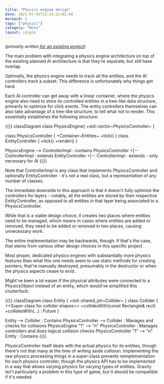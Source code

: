 ```yaml
---
title: "Physics engine design"
date: 2021-07-05T12:33:21+02:00
mermaid: 1
tags: ["physics"]
category: "Note"
layout: single
---
```


*(primarly written [for an existing project](https://github.com/LunarWatcher/Genesis))*

The main problem with integrating a physics engine architecture on top of the existing planned AI architecture is that they're separate, but still have overlap.

Optimally, the physics engine needs to track all the entities, and the AI controllers track a subset. This difference is unfortunately why things get hard.

Each AI controller can get away with a linear container, where the physics engine also need to store its controlled entities in a tree-like data structure, primarily to optimize for click events. The entity controllers themselves can also take advantage of a tree-like structure, to tell what not to render. This essentially establishes the following structure:

{{<mermaid>}}
classDiagram
class PhysicsEngine{
    +std::vector~PhysicsController~
}

class PhysicsController {
    +Container~Entities~
    +tick()
}
class EntityController {
    +tick()
    +render()
}

PhysicsEngine --&gt; ControllerImpl : contains
PhysicsController &lt;|-- ControllerImpl : extends
EntityController &lt;|-- ControllerImpl : extends - only necessary for AI
{{</mermaid>}}

Note that ControllerImpl is any class that implements PhysicsController and optionally EntityController - it's not a real class, but a representation of any number of classes.

The immediate downside to this approach is that it doesn't fully optimize the controllers for layers - notably, all the entities are stored by their respective EntityController, as opposed to all entities in that layer being associated to a PhysicsController.

While that is a viable design choice, it creates two places where entities need to be managed, which means in cases where entities are added or removed, they need to be added or removed in two places, causing unnecessary work.

The entire implementation may be backwards, though. If that's the case, that stems from various other design choices in this specific project.

Most proper, dedicated physics engines with substantially more physics features than what this one needs seem to use static methods for creating pointers, that're manually destroyed, presumably in the destructor or when the physics aspects cease to exist.

Might've been a lot easier if the physical attributes were connected to a PhysicsObject instead of an entity, which would've simplified this clusterfuck:

{{<mermaid>}}
classDiagram
class Entity {
    +std::shared_ptr~Collider~
}
class Collider {
    &lt;&lt;Super-class for collider shapes>>
    +collidesWith(const Rectangle& rect)
    +collidesWith(...) : Future 
}

Entity --> Collider : Contains
PhysicsController --> Collider : Manages and checks for collisions
PhysicsEngine "1" --> "n" PhysicsController : Manages controllers and does logical collision checks
PhysicsController "1" --> "n" Entity : Contains
{{</mermaid>}}

PhysicsController itself deals with the actual physics for its entities, though there's not that many at the time of writing aside collision. Implementing the raw physics processing things in a super-class prevents reimplementation for each physics controller, though the physics API has to be implemented in a way that allows varying physics for varying types of entities. Gravity isn't particularly a problem in this type of game, but it should be compatible if it's needed.
